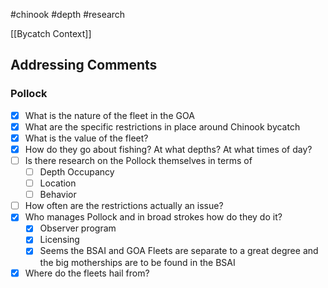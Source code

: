 #chinook #depth #research 

[[Bycatch Context]]
## Addressing Comments

### Pollock

- [x] What is the nature of the fleet in the GOA
- [x] What are the specific restrictions in place around Chinook bycatch
- [x] What is the value of the fleet?
- [x] How do they go about fishing? At what depths? At what times of day?
- [ ] Is there research on the Pollock themselves in terms of
	- [ ] Depth Occupancy
	- [ ] Location
	- [ ] Behavior
- [ ] How often are the restrictions actually an issue?
- [x] Who manages Pollock and in broad strokes how do they do it?
	- [x] Observer program
	- [x] Licensing 
	- [x] Seems the BSAI and GOA Fleets are separate to a great degree and the big motherships are to be found in the BSAI
- [x] Where do the fleets hail from?

